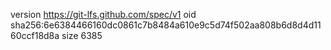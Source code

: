 version https://git-lfs.github.com/spec/v1
oid sha256:6e6384466160dc0861c7b8484a610e9c5d74f502aa808b6d8d4d1160ccf18d8a
size 6385
